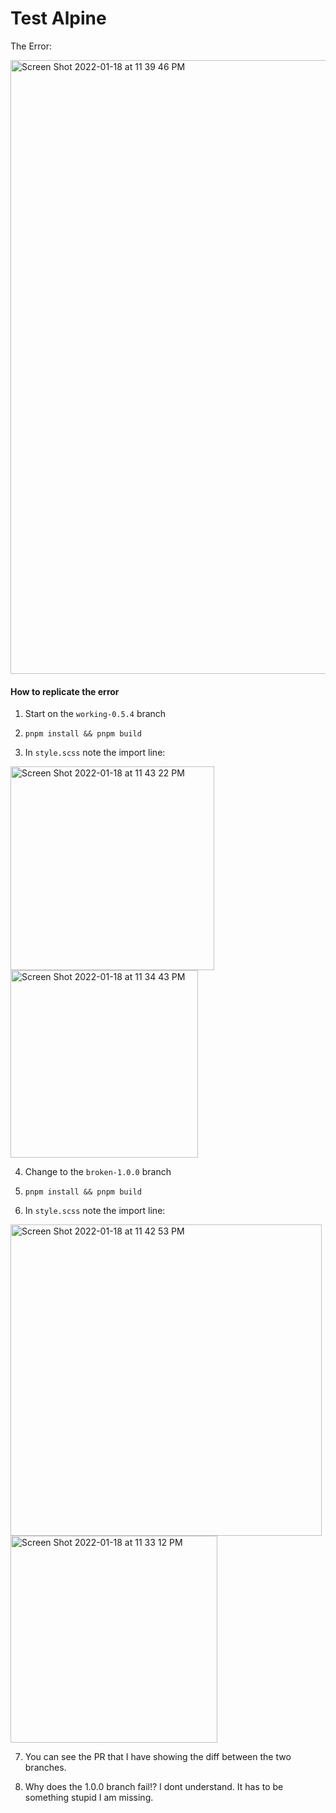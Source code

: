 # Test Alpine

The Error:

<img width="982" alt="Screen Shot 2022-01-18 at 11 39 46 PM" src="https://user-images.githubusercontent.com/5787967/150085650-3700697a-9a9e-4825-be28-a224dadcd50c.png">

#### How to replicate the error

1. Start on the `working-0.5.4` branch

2. `pnpm install && pnpm build`

3. In `style.scss` note the import line:
<img width="326" alt="Screen Shot 2022-01-18 at 11 43 22 PM" src="https://user-images.githubusercontent.com/5787967/150086148-2880a544-0d87-4166-8dad-3cec7521430e.png">

<img width="300" alt="Screen Shot 2022-01-18 at 11 34 43 PM" src="https://user-images.githubusercontent.com/5787967/150085704-c9ccfc42-869f-4a69-bc7d-762bb8958e0d.png">

4. Change to the `broken-1.0.0` branch

5. `pnpm install && pnpm build`

6. In `style.scss` note the import line:
<img width="498" alt="Screen Shot 2022-01-18 at 11 42 53 PM" src="https://user-images.githubusercontent.com/5787967/150086215-4a2e4d89-e805-4249-8fc5-d59de4c07b3f.png">

<img width="331" alt="Screen Shot 2022-01-18 at 11 33 12 PM" src="https://user-images.githubusercontent.com/5787967/150085714-162c3ca5-fb8a-420a-9e75-8d1060b56521.png">

7. You can see the PR that I have showing the diff between the two branches.

8. Why does the 1.0.0 branch fail!? I dont understand. It has to be something stupid I am missing.

